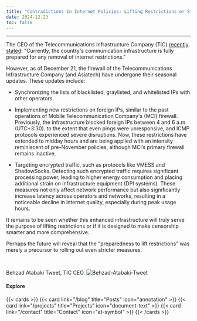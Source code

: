 ```yaml
---
title: "Contradictions in Internet Policies: Lifting Restrictions or Strengthening Censorship?"
date: 2024-12-23
toc: false
---
```

---


The CEO of the Telecommunications Infrastructure Company (TIC) [recently stated](https://x.com/behzad_akbari54/status/1871259008600052024):
"Currently, the country's communication infrastructure is fully prepared for any removal of internet restrictions."

However, as of December 21, the firewall of the Telecommunications Infrastructure Company (and Asiatech) have undergone their seasonal updates. These updates include:

- Synchronizing the lists of blacklisted, graylisted, and whitelisted IPs with other operators.

- Implementing new restrictions on foreign IPs, similar to the past operations of Mobile Telecommunication Company's (MCI) firewall. Previously, the infrastructure blocked foreign IPs between 4 and 6 a.m (UTC+3:30). to the extent that even pings were unresponsive, and ICMP protocols experienced severe disruptions. Now, these restrictions have extended to midday hours and are being applied with an intensity reminiscent of pre-November policies, although MCI’s primary firewall remains inactive.

- Targeting encrypted traffic, such as protocols like VMESS and ShadowSocks. Detecting such encrypted traffic requires significant processing power, leading to higher energy consumption and placing additional strain on infrastructure equipment (DPI systems). These measures not only affect network performance but also significantly increase latency across operators and networks, resulting in a noticeable decline in internet quality, especially during peak usage hours.

It remains to be seen whether this enhanced infrastructure will truly serve the purpose of lifting restrictions or if it is designed to make censorship smarter and more comprehensive.

Perhaps the future will reveal that the "preparedness to lift restrictions" was merely a precursor to rolling out even stricter measures.


<br>

Behzad Atabaki Tweet, TIC CEO.
![Behzad-Atabaki-Tweet](https://github.com/user-attachments/assets/02d7e6ed-9bd6-49c8-80e3-c5ad2ce49d73)



#### Explore
{{< cards >}}
  {{< card link="/blog" title="Posts" icon="annotation" >}}
  {{< card link="/projects" title="Projects" icon="document-text" >}}
  {{< card link="/contact" title="Contact" icon="at-symbol" >}}
{{< /cards >}}
